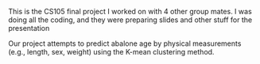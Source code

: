 This is the CS105 final project I worked on with 4 other group mates. I was doing all the coding, and they were preparing slides and other stuff for the presentation 


Our project attempts to predict abalone age by physical measurements (e.g., length, sex, weight) using the K-mean clustering method.
